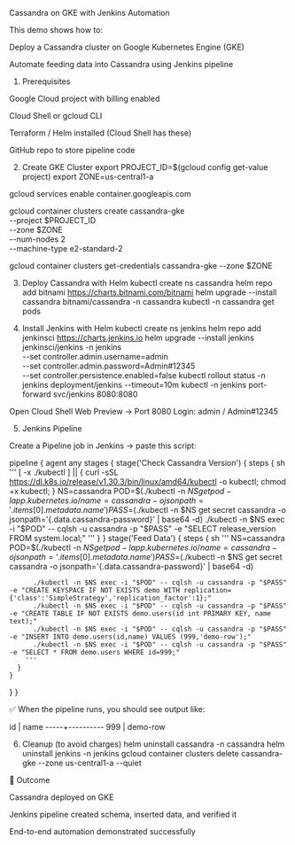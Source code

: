 Cassandra on GKE with Jenkins Automation

This demo shows how to:

Deploy a Cassandra cluster on Google Kubernetes Engine (GKE)

Automate feeding data into Cassandra using Jenkins pipeline

1. Prerequisites

Google Cloud project with billing enabled

Cloud Shell
 or gcloud CLI

Terraform / Helm installed (Cloud Shell has these)

GitHub repo to store pipeline code

2. Create GKE Cluster
export PROJECT_ID=$(gcloud config get-value project)
export ZONE=us-central1-a

gcloud services enable container.googleapis.com

gcloud container clusters create cassandra-gke \
  --project $PROJECT_ID \
  --zone $ZONE \
  --num-nodes 2 \
  --machine-type e2-standard-2

gcloud container clusters get-credentials cassandra-gke --zone $ZONE

3. Deploy Cassandra with Helm
kubectl create ns cassandra
helm repo add bitnami https://charts.bitnami.com/bitnami
helm upgrade --install cassandra bitnami/cassandra -n cassandra
kubectl -n cassandra get pods

4. Install Jenkins with Helm
kubectl create ns jenkins
helm repo add jenkinsci https://charts.jenkins.io
helm upgrade --install jenkins jenkinsci/jenkins -n jenkins \
  --set controller.admin.username=admin \
  --set controller.admin.password=Admin#12345 \
  --set controller.persistence.enabled=false
kubectl rollout status -n jenkins deployment/jenkins --timeout=10m
kubectl -n jenkins port-forward svc/jenkins 8080:8080


Open Cloud Shell Web Preview → Port 8080
Login: admin / Admin#12345

5. Jenkins Pipeline

Create a Pipeline job in Jenkins → paste this script:

pipeline {
  agent any
  stages {
    stage('Check Cassandra Version') {
      steps {
        sh '''
          [ -x ./kubectl ] || { curl -sSL https://dl.k8s.io/release/v1.30.3/bin/linux/amd64/kubectl -o kubectl; chmod +x kubectl; }
          NS=cassandra
          POD=$(./kubectl -n $NS get pod -l app.kubernetes.io/name=cassandra -o jsonpath='{.items[0].metadata.name}')
          PASS=$(./kubectl -n $NS get secret cassandra -o jsonpath='{.data.cassandra-password}' | base64 -d)
          ./kubectl -n $NS exec -i "$POD" -- cqlsh -u cassandra -p "$PASS" -e "SELECT release_version FROM system.local;"
        '''
      }
    }
    stage('Feed Data') {
      steps {
        sh '''
          NS=cassandra
          POD=$(./kubectl -n $NS get pod -l app.kubernetes.io/name=cassandra -o jsonpath='{.items[0].metadata.name}')
          PASS=$(./kubectl -n $NS get secret cassandra -o jsonpath='{.data.cassandra-password}' | base64 -d)

          ./kubectl -n $NS exec -i "$POD" -- cqlsh -u cassandra -p "$PASS" -e "CREATE KEYSPACE IF NOT EXISTS demo WITH replication={'class':'SimpleStrategy','replication_factor':1};"
          ./kubectl -n $NS exec -i "$POD" -- cqlsh -u cassandra -p "$PASS" -e "CREATE TABLE IF NOT EXISTS demo.users(id int PRIMARY KEY, name text);"
          ./kubectl -n $NS exec -i "$POD" -- cqlsh -u cassandra -p "$PASS" -e "INSERT INTO demo.users(id,name) VALUES (999,'demo-row');"
          ./kubectl -n $NS exec -i "$POD" -- cqlsh -u cassandra -p "$PASS" -e "SELECT * FROM demo.users WHERE id=999;"
        '''
      }
    }
  }
}


✅ When the pipeline runs, you should see output like:

id  | name
-----+----------
 999 | demo-row

6. Cleanup (to avoid charges)
helm uninstall cassandra -n cassandra
helm uninstall jenkins -n jenkins
gcloud container clusters delete cassandra-gke --zone us-central1-a --quiet

🎯 Outcome

Cassandra deployed on GKE

Jenkins pipeline created schema, inserted data, and verified it

End-to-end automation demonstrated successfully
